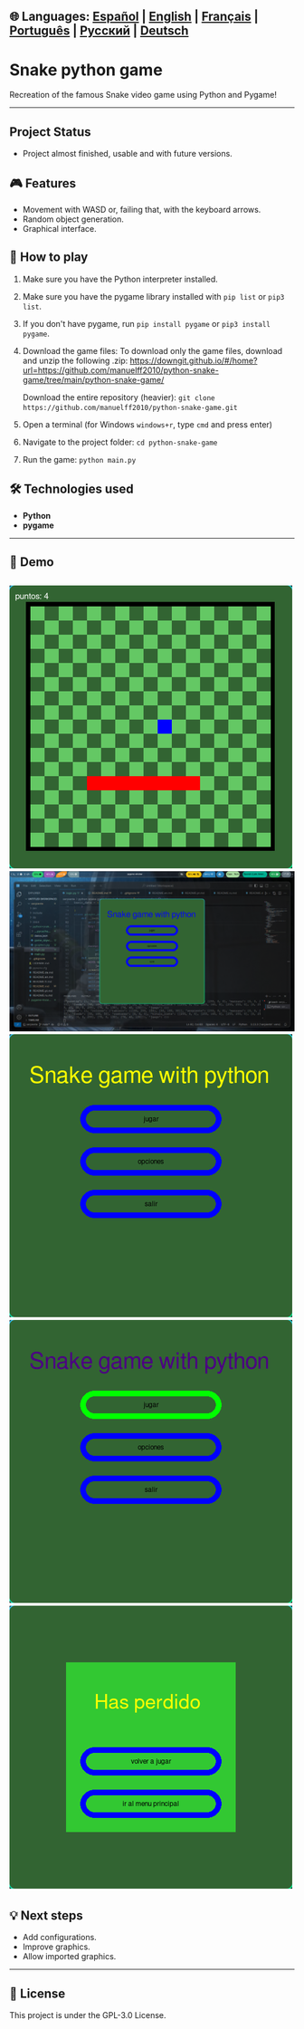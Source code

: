 🌐 **Languages:** [Español](../README.md) | [English](README.en.md) | [Français](README.fr.md) | [Português](README.pt.md) | [Русский](README.ru.md) | [Deutsch](README.de.md)
---
# Snake python game

Recreation of the famous Snake video game using Python and Pygame!

---
## Project Status
* Project almost finished, usable and with future versions.
## 🎮 Features

* Movement with WASD or, failing that, with the keyboard arrows.
* Random object generation.
* Graphical interface.

## 🚀 How to play

1. Make sure you have the Python interpreter installed.
2. Make sure you have the pygame library installed with `pip list` or `pip3 list`.
3. If you don't have pygame, run `pip install pygame` or `pip3 install pygame`.
4. Download the game files:
   To download only the game files, download and unzip the following .zip:
   https://downgit.github.io/#/home?url=https://github.com/manuelff2010/python-snake-game/tree/main/python-snake-game/

   Download the entire repository (heavier):
   `git clone https://github.com/manuelff2010/python-snake-game.git`
5. Open a terminal (for Windows `windows+r`, type `cmd` and press enter)
6. Navigate to the project folder: `cd python-snake-game`
7. Run the game: `python main.py`

## 🛠️ Technologies used
* **Python**
* **pygame**
---
## 📸 Demo

![Screenshot des Spiels](imagenes/vista_juego.png)
![Screenshot des Spiels](imagenes/vista_escritorio.png)
![Screenshot des Spiels](imagenes/vista_menu_1.png)
![Screenshot des Spiels](imagenes/vista_menu_2.png)
![Screenshot des Spiels](imagenes/vista_menu_perdida.png)
---
## 💡 Next steps

* Add configurations.
* Improve graphics.
* Allow imported graphics.
---

## 📄 License

This project is under the GPL-3.0 License.
